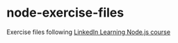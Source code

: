 # node-exercise-files
Exercise files following [LinkedIn Learning Node.js course](https://www.linkedin.com/learning/node-js-essential-training-3/)
